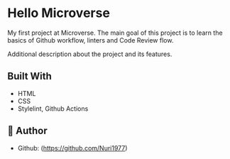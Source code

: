 # Hello Microverse

My first project at Microverse. The main goal of this project is to learn the basics of Github workflow, linters and Code Review flow.

Additional description about the project and its features.

## Built With
- HTML
- CSS
- Stylelint, Github Actions

## 👤 Author
- Github: (https://github.com/Nuri1977)


